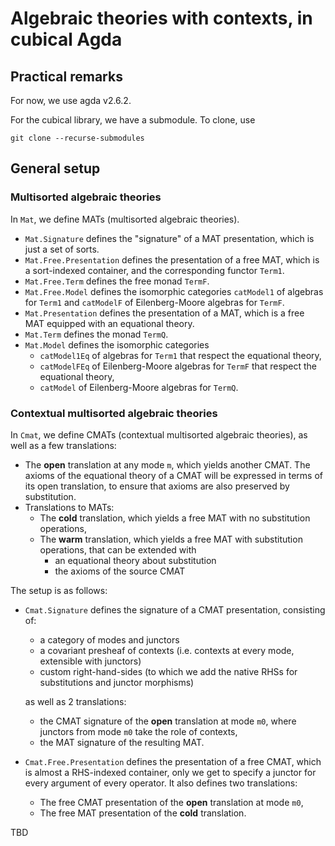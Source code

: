 # Algebraic theories with contexts, in cubical Agda

## Practical remarks

For now, we use agda v2.6.2.

For the cubical library, we have a submodule.
To clone, use
```
git clone --recurse-submodules
```

## General setup

### Multisorted algebraic theories
In `Mat`, we define MATs (multisorted algebraic theories).
- `Mat.Signature` defines the "signature" of a MAT presentation, which is just a set of sorts.
- `Mat.Free.Presentation` defines the presentation of a free MAT, which is a sort-indexed container, and the corresponding functor `Term1`.
- `Mat.Free.Term` defines the free monad `TermF`.
- `Mat.Free.Model` defines the isomorphic categories `catModel1` of algebras for `Term1` and `catModelF` of Eilenberg-Moore algebras for `TermF`.
- `Mat.Presentation` defines the presentation of a MAT, which is a free MAT equipped with an equational theory.
- `Mat.Term` defines the monad `TermQ`.
- `Mat.Model` defines the isomorphic categories
  - `catModel1Eq` of algebras for `Term1` that respect the equational theory,
  - `catModelFEq` of Eilenberg-Moore algebras for `TermF` that respect the equational theory,
  - `catModel` of Eilenberg-Moore algebras for `TermQ`.
  
### Contextual multisorted algebraic theories
In `Cmat`, we define CMATs (contextual multisorted algebraic theories), as well as a few translations:
- The **open** translation at any mode `m`, which yields another CMAT. The axioms of the equational theory of a CMAT will be expressed in terms of its open translation, to ensure that axioms are also preserved by substitution.
- Translations to MATs:
  - The **cold** translation, which yields a free MAT with no substitution operations,
  - The **warm** translation, which yields a free MAT with substitution operations, that can be extended with
    - an equational theory about substitution
    - the axioms of the source CMAT

The setup is as follows:
- `Cmat.Signature` defines the signature of a CMAT presentation, consisting of:
  - a category of modes and junctors
  - a covariant presheaf of contexts (i.e. contexts at every mode, extensible with junctors)
  - custom right-hand-sides (to which we add the native RHSs for substitutions and junctor morphisms)
  
  as well as 2 translations:
  - the CMAT signature of the **open** translation at mode `m0`, where junctors from mode `m0` take the role of contexts,
  - the MAT signature of the resulting MAT.
- `Cmat.Free.Presentation` defines the presentation of a free CMAT, which is almost a RHS-indexed container, only we get to specify a junctor for every argument of every operator. It also defines two translations:
  - The free CMAT presentation of the **open** translation at mode `m0`,
  - The free MAT presentation of the **cold** translation.

TBD
